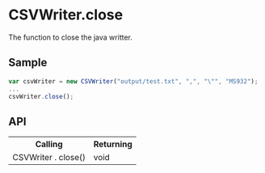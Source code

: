 <H1>CSVWriter.close</H1>

The function to close the java writter.

<h2>Sample</h2>

```javascript
var csvWriter = new CSVWriter("output/test.txt", ",", "\"", "MS932");
...
csvWriter.close();	
```

<h2>API</h2>

<table>
<tr><th>Calling</th><th>Returning</th></tr>
<tr><td>CSVWriter . close()</td><td>void</td></tr>
</table>
